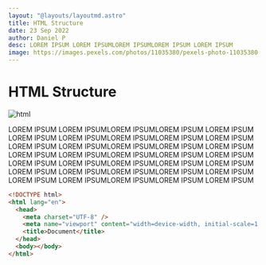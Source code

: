 ```yaml
---
layout: "@layouts/layoutmd.astro"
title: HTML Structure
date: 23 Sep 2022
author: Daniel P
desc: LOREM IPSUM LOREM IPSUMLOREM IPSUMLOREM IPSUM LOREM IPSUM
image: https://images.pexels.com/photos/11035380/pexels-photo-11035380.jpeg?auto=compress&cs=tinysrgb&w=1260&h=750&dpr=1
---
```


# HTML Structure

![html](https://images.pexels.com/photos/11035380/pexels-photo-11035380.jpeg?auto=compress&cs=tinysrgb&w=1260&h=750&dpr=1)

LOREM IPSUM LOREM IPSUMLOREM IPSUMLOREM IPSUM LOREM IPSUM
LOREM IPSUM LOREM IPSUMLOREM IPSUMLOREM IPSUM LOREM IPSUM
LOREM IPSUM LOREM IPSUMLOREM IPSUMLOREM IPSUM LOREM IPSUM
LOREM IPSUM LOREM IPSUMLOREM IPSUMLOREM IPSUM LOREM IPSUM
LOREM IPSUM LOREM IPSUMLOREM IPSUMLOREM IPSUM LOREM IPSUM
LOREM IPSUM LOREM IPSUMLOREM IPSUMLOREM IPSUM LOREM IPSUM
LOREM IPSUM LOREM IPSUMLOREM IPSUMLOREM IPSUM LOREM IPSUM

```html
<!DOCTYPE html>
<html lang="en">
  <head>
    <meta charset="UTF-8" />
    <meta name="viewport" content="width=device-width, initial-scale=1.0" />
    <title>Document</title>
  </head>
  <body></body>
</html>
```
